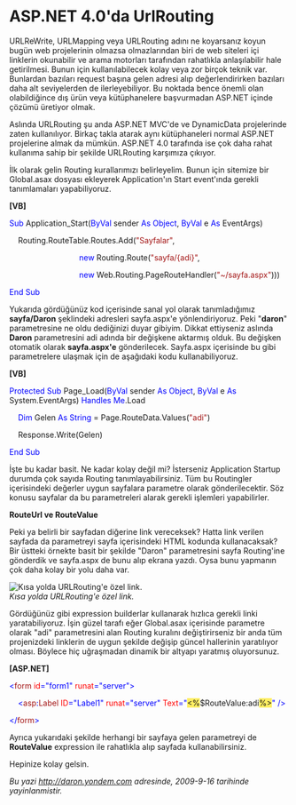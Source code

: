 # ASP.NET 4.0'da UrlRouting 

URLReWrite, URLMapping veya URLRouting adını ne koyarsanız koyun bugün
web projelerinin olmazsa olmazlarından biri de web siteleri içi
linklerin okunabilir ve arama motorları tarafından rahatlıkla
anlaşılabilir hale getirilmesi. Bunun için kullanılabilecek kolay veya
zor birçok teknik var. Bunlardan bazıları request başına gelen adresi
alıp değerlendirirken bazıları daha alt seviyelerden de ilerleyebiliyor.
Bu noktada bence önemli olan olabildiğince dış ürün veya kütüphanelere
başvurmadan ASP.NET içinde çözümü üretiyor olmak.

Aslında URLRouting şu anda ASP.NET MVC'de ve DynamicData projelerinde
zaten kullanılıyor. Birkaç takla atarak aynı kütüphaneleri normal
ASP.NET projelerine almak da mümkün. ASP.NET 4.0 tarafında ise çok daha
rahat kullanıma sahip bir şekilde URLRouting karşımıza çıkıyor.

İlk olarak gelin Routing kurallarımızı belirleyelim. Bunun için sitemize
bir Global.asax dosyası ekleyerek Application'ın Start event'ında
gerekli tanımlamaları yapabiliyoruz.

**[VB]**

<span style="color: blue;">Sub</span> Application\_Start(<span
style="color: blue;">ByVal</span> sender <span
style="color: blue;">As</span> <span style="color: blue;">Object</span>,
<span style="color: blue;">ByVal</span> e <span
style="color: blue;">As</span> EventArgs)

    Routing.RouteTable.Routes.Add(<span
style="color: #a31515;">"Sayfalar"</span>,

                                <span style="color: blue;">new</span>
Routing.Route(<span style="color: #a31515;">"sayfa/{adi}"</span>,

                                <span style="color: blue;">new</span>
Web.Routing.PageRouteHandler(<span
style="color: #a31515;">"\~/sayfa.aspx"</span>)))

<span style="color: blue;">End</span> <span
style="color: blue;">Sub</span>

Yukarıda gördüğünüz kod içerisinde sanal yol olarak tanımladığımız
**sayfa/Daron** şeklindeki adresleri sayfa.aspx'e yönlendiriyoruz. Peki
"**daron**" parametresine ne oldu dediğinizi duyar gibiyim. Dikkat
ettiyseniz aslında **Daron** parametresini adi adında bir değişkene
aktarmış olduk. Bu değişken otomatik olarak **sayfa.aspx'e**
gönderilecek. Sayfa.aspx içerisinde bu gibi parametrelere ulaşmak için
de aşağıdaki kodu kullanabiliyoruz.

**[VB]**

<span style="color: blue;">Protected</span> <span
style="color: blue;">Sub</span> Page\_Load(<span
style="color: blue;">ByVal</span> sender <span
style="color: blue;">As</span> <span style="color: blue;">Object</span>,
<span style="color: blue;">ByVal</span> e <span
style="color: blue;">As</span> System.EventArgs) <span
style="color: blue;">Handles</span> <span
style="color: blue;">Me</span>.Load

    <span style="color: blue;">Dim</span> Gelen <span
style="color: blue;">As</span> <span style="color: blue;">String</span>
= Page.RouteData.Values(<span style="color: #a31515;">"adi"</span>)

    Response.Write(Gelen)

<span style="color: blue;">End</span> <span
style="color: blue;">Sub</span>

İşte bu kadar basit. Ne kadar kolay değil mi? İsterseniz Application
Startup durumda çok sayıda Routing tanımlayabilirsiniz. Tüm bu
Routingler içerisindeki değerler uygun sayfalara parametre olarak
gönderilecektir. Söz konusu sayfalar da bu parametreleri alarak gerekli
işlemleri yapabilirler.

**RouteUrl ve RouteValue**

Peki ya belirli bir sayfadan diğerine link vereceksek? Hatta link
verilen sayfada da parametreyi sayfa içerisindeki HTML kodunda
kullanacaksak? Bir üstteki örnekte basit bir şekilde "Daron"
parametresini sayfa Routing'ine gönderdik ve sayfa.aspx de bunu alıp
ekrana yazdı. Oysa bunu yapmanın çok daha kolay bir yolu daha var.

![Kısa yolda URLRouting'e özel
link.](../media/ASP_NET_4_0_da_UrlRouting/15092009_1.gif)\
*Kısa yolda URLRouting'e özel link.*

Gördüğünüz gibi expression builderlar kullanarak hızlıca gerekli linki
yaratabiliyoruz. İşin güzel tarafı eğer Global.asax içerisinde parametre
olarak "adi" parametresini alan Routing kuralını değiştirirseniz bir
anda tüm projenizdeki linklerin de uygun şekilde değişip güncel
hallerinin yaratılıyor olması. Böylece hiç uğraşmadan dinamik bir
altyapı yaratmış oluyorsunuz.

**[ASP.NET]**

<span style="color: blue;">\<</span><span
style="color: #a31515;">form</span> <span
style="color: red;">id</span><span style="color: blue;">="form1"</span>
<span style="color: red;">runat</span><span
style="color: blue;">="server"\></span>

    <span style="color: blue;">\<</span><span
style="color: #a31515;">asp</span><span
style="color: blue;">:</span><span style="color: #a31515;">Label</span>
<span style="color: red;">ID</span><span
style="color: blue;">="Label1"</span> <span
style="color: red;">runat</span><span
style="color: blue;">="server"</span> <span
style="color: red;">Text</span><span style="color: blue;">="</span><span
style="background: #ffee62;">\<%</span>\$RouteValue:adi<span
style="background: #ffee62;">%\></span><span
style="color: blue;">"</span> <span style="color: blue;">/\></span>

<span style="color: blue;">\</</span><span
style="color: #a31515;">form</span><span style="color: blue;">\></span>

Ayrıca yukarıdaki şekilde herhangi bir sayfaya gelen parametreyi de
**RouteValue** expression ile rahatlıkla alıp sayfada kullanabilirsiniz.

Hepinize kolay gelsin.


*Bu yazi http://daron.yondem.com adresinde, 2009-9-16 tarihinde yayinlanmistir.*